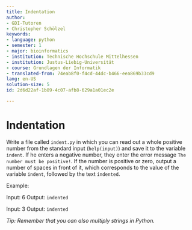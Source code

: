 ```yaml
---
title: Indentation
author:
- GDI-Tutoren
- Christopher Schölzel
keywords:
- language: python
- semester: 1
- major: bioinformatics
- institution: Technische Hochschule Mittelhessen
- institution: Justus-Liebig-Universität
- course: Grundlagen der Informatik
- translated-from: 74eab8f0-f4cd-44dc-b466-eea869b33cd9
lang: en-US
solution-size: 5
id: 2d6d22af-1b89-4c07-afb8-629a1a01ec2e

---
```

# Indentation

Write a file called `indent.py` in which you can read out a whole positive number from the standard input (`help(input)`) and save it to the variable `indent`.
If he enters a negative number, they enter the error message `The number must be positive!`.
If the number is positive or zero, output a number of spaces in front of it, which corresponds to the value of the variable `indent`, followed by the text `indented`.

Example:

Input: 6
Output: `indented`

Input: 3
Output: `indented`

*Tip: Remember that you can also multiply strings in Python.*